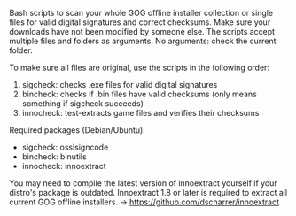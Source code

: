 Bash scripts to scan your whole GOG offline installer collection or single files for valid digital signatures and correct checksums. Make sure your downloads have not been modified by someone else.
The scripts accept multiple files and folders as arguments. No arguments: check the current folder.

To make sure all files are original, use the scripts in the following order:
1. sigcheck: checks .exe files for valid digital signatures
2. bincheck: checks if .bin files have valid checksums (only means something if sigcheck succeeds)
3. innocheck: test-extracts game files and verifies their checksums

Required packages (Debian/Ubuntu):
- sigcheck: osslsigncode
- bincheck: binutils
- innocheck: innoextract

You may need to compile the latest version of innoextract yourself if your distro's package is outdated. Innoextract 1.8 or later is required to extract all current GOG offline installers. -> https://github.com/dscharrer/innoextract
